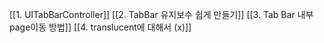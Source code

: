[[1. UITabBarController]]
[[2. TabBar 유지보수 쉽게 만들기]]
[[3. Tab Bar 내부 page이동 방법]]
[[4. translucent에 대해서 (x)]]